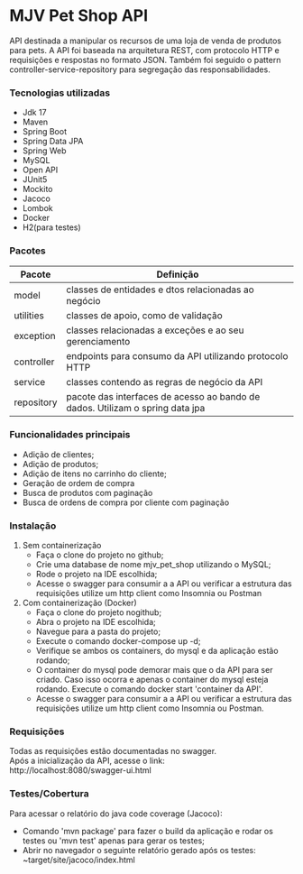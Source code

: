 # MJV Pet Shop API

API destinada a manipular os recursos de uma loja de venda de produtos para pets.
A API foi baseada na arquitetura REST, com protocolo HTTP e requisições e respostas no formato JSON.
Também foi seguido o pattern controller-service-repository para segregação das responsabilidades.

### Tecnologias utilizadas

* Jdk 17
* Maven
* Spring Boot
* Spring Data JPA
* Spring Web
* MySQL
* Open API
* JUnit5
* Mockito
* Jacoco
* Lombok
* Docker
* H2(para testes)

### Pacotes

| Pacote     | Definição                                                                     |
|------------|-------------------------------------------------------------------------------|
| model      | classes de entidades e dtos relacionadas ao negócio                           |
| utilities  | classes de apoio, como de validação                                           |
| exception  | classes relacionadas a exceções e ao seu gerenciamento                        |
| controller | endpoints para consumo da API utilizando protocolo HTTP                       |
| service    | classes contendo as regras de negócio da API                                  |
| repository | pacote das interfaces de acesso ao bando de dados. Utilizam o spring data jpa |

### Funcionalidades principais

* Adição de clientes;
* Adição de produtos;
* Adição de itens no carrinho do cliente;
* Geração de ordem de compra
* Busca de produtos com paginação
* Busca de ordens de compra por cliente com paginação

### Instalação

1. Sem containerização
    * Faça o clone do projeto no github;
    * Crie uma database de nome mjv_pet_shop utilizando o MySQL;
    * Rode o projeto na IDE escolhida;
    * Acesse o swagger para consumir a a API ou verificar a estrutura das requisições 
   utilize um http client como Insomnia ou Postman
2. Com containerização (Docker)
   * Faça o clone do projeto nogithub;
   * Abra o projeto na IDE escolhida;
   * Navegue para a pasta do projeto;
   * Execute o comando docker-compose up -d;
   * Verifique se ambos os containers, do mysql e da aplicação estão rodando;
   * O container do mysql pode demorar mais que o da API para ser criado. Caso isso ocorra 
   e apenas o container do mysql esteja rodando. Execute o comando
    docker start 'container da API'.
   * Acesse o swagger para consumir a a API ou verificar a estrutura das requisições
     utilize um http client como Insomnia ou Postman.

### Requisições
Todas as requisições estão documentadas no swagger.
<br>Após a inicialização da API, acesse o link:
<br> http://localhost:8080/swagger-ui.html

### Testes/Cobertura
Para acessar o relatório do java code coverage (Jacoco):
* Comando 'mvn package' para fazer o build da aplicação e rodar os testes ou 'mvn test' apenas para gerar os testes;
* Abrir no navegador o seguinte relatório gerado após os testes: ~target/site/jacoco/index.html


